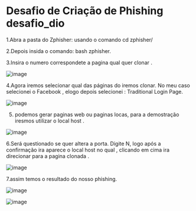 # Desafio de Criação de Phishing desafio_dio



1.Abra a pasta do Zphisher: usando o comando  cd zphisher/ 

2.Depois insida o comando: bash zphisher. 

3.Insira o numero correspondete a pagina  qual quer clonar . 

![image](https://github.com/portela27/desafio_dio/assets/123829917/4d9c4d49-00c3-49f1-a2ad-c0e36aaeb2a1)


4.Agora iremos selecionar qual das páginas do  iremos clonar. No meu caso selecionei o Facebook , elogo depois  selecionei : Traditional Login Page.

![image](https://github.com/portela27/desafio_dio/assets/123829917/d91398c5-7282-463c-8a7f-c27b5b43a2ee)


5. podemos gerar paginas web ou paginas locas, para a demostração iresmos utilizar o local host .

![image](https://github.com/portela27/desafio_dio/assets/123829917/c4a649d7-619b-4eba-b50e-b92d1d695243)


6.Será questionado se quer altera a porta. Digite N, logo após a confirmação ira aparece o local host no qual , clicando em cima ira direcionar para a pagina clonada .

![image](https://github.com/portela27/desafio_dio/assets/123829917/1c8a5e26-11a3-4f76-932d-bcb4eb3cce7b)


7.assim temos o resultado do nosso phishing.

![image](https://github.com/portela27/desafio_dio/assets/123829917/f6fe165b-77ee-4f6b-bf7e-677fb3603378)

![image](https://github.com/portela27/desafio_dio/assets/123829917/97d75f64-ce6e-4674-923a-9eea8bd073ac)



